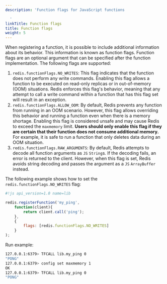 ```yaml
---
description: 'Function flags for JavaScript functions

  '
linkTitle: Function flags
title: Function flags
weight: 5
---
```


When registering a function, it is possible to include additional information about its behavior. This information is known as function flags. Function flags are an optional argument that can be specified after the function implementation. The following flags are supported:
1. `redis.functionFlags.NO_WRITES`: This flag indicates that the function does not perform any write commands. Enabling this flag allows a function to be executed on read-only replicas or in out-of-memory (OOM) situations. Redis enforces this flag's behavior, meaning that any attempt to call a write command within a function that has this flag set will result in an exception.
2. `redis.functionFlags.ALLOW_OOM`: By default, Redis prevents any function from running in an OOM scenario. However, this flag allows overriding this behavior and running a function even when there is a memory shortage. Enabling this flag is considered unsafe and may cause Redis to exceed the `maxmemory` limit. **Users should only enable this flag if they are certain that their function does not consume additional memory.** For example, it is safe to run a function that only deletes data during an OOM situation.
3. `redis.functionFlags.RAW_ARGUMENTS`: By default, Redis attempts to decode all function arguments as `JS` `String`s. If the decoding fails, an error is returned to the client. However, when this flag is set, Redis avoids string decoding and passes the argument as a `JS` `ArrayBuffer` instead.

The following example shows how to set the `redis.functionFlags.NO_WRITES` flag:

```js
#!js api_version=1.0 name=lib

redis.registerFunction('my_ping',
    function(client){
        return client.call('ping');
    },
    {
        flags: [redis.functionFlags.NO_WRITES]
    }
);
```

Run example:

```bash
127.0.0.1:6379> TFCALL lib.my_ping 0
"PONG"
127.0.0.1:6379> config set maxmemory 1
OK
127.0.0.1:6379> TFCALL lib.my_ping 0
"PONG"

```
